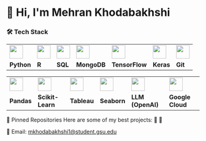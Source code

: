 # 👋 Hi, I'm Mehran Khodabakhshi  

### 🛠 Tech Stack  

<div align="center">

<table>
  <tr>
    <td><img src="https://cdn.jsdelivr.net/gh/devicons/devicon/icons/python/python-original.svg" width="35"/></td>
    <td><img src="https://cdn.jsdelivr.net/gh/devicons/devicon/icons/r/r-original.svg" width="35"/></td>
    <td><img src="https://cdn.jsdelivr.net/gh/devicons/devicon/icons/sqlite/sqlite-original.svg" width="35"/></td>
    <td><img src="https://cdn.jsdelivr.net/gh/devicons/devicon/icons/mongodb/mongodb-original.svg" width="35"/></td>
    <td><img src="https://cdn.jsdelivr.net/gh/devicons/devicon/icons/tensorflow/tensorflow-original.svg" width="35"/></td>
    <td><img src="https://cdn.jsdelivr.net/gh/devicons/devicon/icons/keras/keras-original.svg" width="35"/></td>
    <td><img src="https://cdn.jsdelivr.net/gh/devicons/devicon/icons/git/git-original.svg" width="35"/></td>
  </tr>
  <tr>
    <td><b>Python</b></td>
    <td><b>R</b></td>
    <td><b>SQL</b></td>
    <td><b>MongoDB</b></td>
    <td><b>TensorFlow</b></td>
    <td><b>Keras</b></td>
    <td><b>Git</b></td>
  </tr>
</table>

<table>
  <tr>
    <td><img src="https://cdn.jsdelivr.net/gh/devicons/devicon/icons/pandas/pandas-original.svg" width="35"/></td>
    <td><img src="https://cdn.jsdelivr.net/gh/devicons/devicon/icons/scikitlearn/scikitlearn-original.svg" width="35"/></td>
    <td><img src="https://logos-world.net/wp-content/uploads/2021/10/Tableau-Logo.png" width="35"/></td>
    <td><img src="https://seaborn.pydata.org/_images/logo-mark-lightbg.svg" width="35"/></td>
    <td><img src="https://upload.wikimedia.org/wikipedia/commons/0/04/ChatGPT_logo.svg" width="35"/></td>
    <td><img src="https://cdn.jsdelivr.net/gh/devicons/devicon/icons/googlecloud/googlecloud-original.svg" width="35"/></td>
  </tr>
  <tr>
    <td><b>Pandas</b></td>
    <td><b>Scikit-Learn</b></td>
    <td><b>Tableau</b></td>
    <td><b>Seaborn</b></td>
    <td><b>LLM (OpenAI)</b></td>
    <td><b>Google Cloud</b></td>
  </tr>
</table>

</div>



📌 Pinned Repositories
Here are some of my best projects:
🔹 
🔹 


 📩 Email: mkhodabakhshi1@student.gsu.edu

